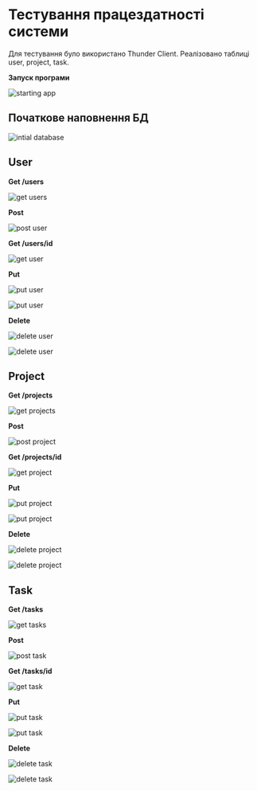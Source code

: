 # Тестування працездатності системи

Для тестування було використано Thunder Client.
Реалізовано таблиці user, project, task.

**Запуск програми**

  ![starting app](starting-server.png)
  
## Початкове наповнення БД
  ![intial database](initial_db.png)
  
## User

**Get /users**

![get users](users_getall.png)

**Post**

![post user](user_post.png)

**Get /users/id**

![get user](user_get.png)

**Put**

![put user](user_put.png)

![put user](user_put2.png)

**Delete**

![delete user](user_delete.png)

![delete user](user_delete2.png)

## Project

**Get /projects**

![get projects](project_getall.png)

**Post**

![post project](project_post.png)

**Get /projects/id**

![get project](project_get.png)

**Put**

![put project](project_put.png)

![put project](project_put2.png)

**Delete**

![delete project](project_delete.png)

![delete project](project_delete2.png)

## Task

**Get /tasks**

![get tasks](task_getall.png)

**Post**

![post task](task_post.png)

**Get /tasks/id**

![get task](task_get.png)

**Put**

![put task](task_put.png)

![put task](task_put2.png)

**Delete**

![delete task](task_delete.png)

![delete task](task_delete2.png)
